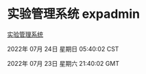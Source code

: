 # 实验管理系统 expadmin
[实验管理系统](http://219.139.196.104:56808/expadmin-782313d2-e1b1-4ea7-932e-3a55e6a1a4d0/)

2022年 07月 24日 星期日 05:40:02 CST

2022年 07月 23日 星期六 21:40:02 GMT
